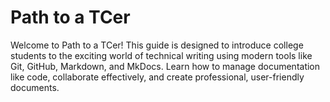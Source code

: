 # Path to a TCer

Welcome to Path to a TCer! This guide is designed to introduce college students to the exciting world of technical writing using modern tools like Git, GitHub, Markdown, and MkDocs.
Learn how to manage documentation like code, collaborate effectively, and create professional, user-friendly documents.
